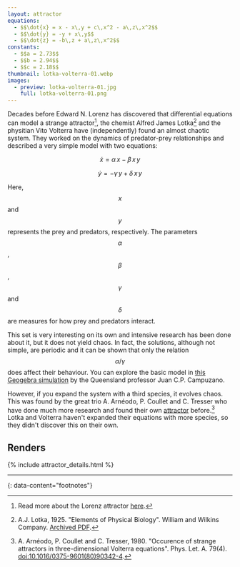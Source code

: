 ```yaml
---
layout: attractor
equations:
  - $$\dot{x} = x - x\,y + c\,x^2 - a\,z\,x^2$$
  - $$\dot{y} = -y + x\,y$$
  - $$\dot{z} = -b\,z + a\,z\,x^2$$
constants:
  - $$a = 2.73$$
  - $$b = 2.94$$
  - $$c = 2.18$$
thumbnail: lotka-volterra-01.webp
images:
  - preview: lotka-volterra-01.jpg
    full: lotka-volterra-01.png
---
```


Decades before Edward N. Lorenz has discovered that differential equations can model a strange attractor[^lorenz-attractor], the chemist Alfred James Lotka[^lotka-book] and the physitian Vito Volterra have (independently) found an almost chaotic system.
They worked on the dynamics of predator-prey relationships and described a very simple model with two equations:

$$\dot{x} = \alpha\,x - \beta\,x\,y$$

$$\dot{y} = -\gamma\,y + \delta\,x\,y$$

Here, $$x$$ and $$y$$ represents the prey and predators, respectively.
The parameters $$\alpha$$, $$\beta$$, $$\gamma$$ and $$\delta$$ are measures for how prey and predators interact.

This set is very interesting on its own and intensive research has been done about it, but it does not yield chaos.
In fact, the solutions, although not simple, are periodic and it can be shown that only the relation $$\alpha/\gamma$$ does affect their behaviour.
You can explore the basic model in [this Geogebra simulation](https://ggbm.at/y746ry8g) by the Queensland professor Juan C.P. Campuzano.

However, if you expand the system with a third species, it evolves chaos.
This was found by the great trio A. Arnéodo, P. Coullet and C. Tresser who have done much more research and found their own [attractor](../arnéodo) before.[^original-paper]
Lotka and Volterra haven't expanded their equations with more species, so they didn't discover this on their own.


## Renders

{% include attractor_details.html %}

---
{: data-content="footnotes"}

[^lorenz-attractor]: Read more about the Lorenz attractor [here](../lorenz).

[^lotka-book]: A.J. Lotka, 1925. \"Elements of Physical Biology\". William and Wilkins Company. [Archived PDF](https://archive.org/details/elementsofphysic017171mbp).

[^original-paper]: A. Arnéodo, P. Coullet and C. Tresser, 1980. \"Occurence of strange attractors in three-dimensional Volterra equations\". Phys. Let. A. 79(4). [doi:10.1016/0375-9601(80)90342-4](https://doi.org/10.1016/0375-9601(80)90342-4).
